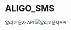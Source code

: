 # ALIGO_SMS
알리고 문자 API 
![알리고문자API](https://github.com/user-attachments/assets/e75499b3-e0bd-4e47-babf-e0010559fb7a)
